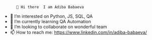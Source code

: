           👋 Hi there  I am Adiba Babaeva
 
- 👀 I’m interested on Python, JS, SQL, QA 
- 🌱 I’m currently learning QA Automation
- 👯 I’m looking to collaborate on wonderful team
- 📫 How to reach me: https://www.linkedin.com/in/adiba-babaeva/


